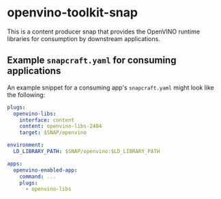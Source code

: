 # openvino-toolkit-snap

This is a content producer snap that provides the OpenVINO runtime libraries for consumption by downstream applications.

## Example `snapcraft.yaml` for consuming applications

An example snippet for a consuming app's `snapcraft.yaml` might look like the following:

```yaml
plugs:
  openvino-libs:
    interface: content
    content: openvino-libs-2404
    target: $SNAP/openvino

environment:
  LD_LIBRARY_PATH: $SNAP/openvino:$LD_LIBRARY_PATH

apps:
  openvino-enabled-app:
    command: ...
    plugs:
      - openvino-libs
```
